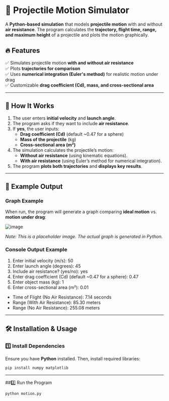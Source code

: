# 🚀 Projectile Motion Simulator  

A **Python-based simulation** that models **projectile motion** with and without **air resistance**. The program calculates the **trajectory, flight time, range, and maximum height** of a projectile and plots the motion graphically.  

## 🔥 Features  
✅ Simulates projectile motion **with and without air resistance**  
✅ Plots **trajectories for comparison**  
✅ Uses **numerical integration (Euler's method)** for realistic motion under drag  
✅ Customizable **drag coefficient (Cd), mass, and cross-sectional area**  

---

## 📌 How It Works  
1. The user enters **initial velocity** and **launch angle**.  
2. The program asks if they want to include **air resistance**.  
3. If **yes**, the user inputs:  
   - **Drag coefficient (Cd)** (default ~0.47 for a sphere)  
   - **Mass of the projectile** (kg)  
   - **Cross-sectional area (m²)**  
4. The simulation calculates the projectile’s motion:  
   - **Without air resistance** (using kinematic equations).  
   - **With air resistance** (using Euler’s method for numerical integration).  
5. The program **plots both trajectories** and **displays key results**.  

---

## 🎯 Example Output  
### **Graph Example**  
When run, the program will generate a graph comparing **ideal motion** vs. **motion under drag**:  

![image](https://github.com/user-attachments/assets/6b018bc9-2144-4c4f-b985-2ea705c92f64)

*Note: This is a placeholder image. The actual graph is generated in Python.*  

### **Console Output Example**  
1. Enter initial velocity (m/s): 50
2. Enter launch angle (degrees): 45
3. Include air resistance? (yes/no): yes
4. Enter drag coefficient (Cd) (default ~0.47 for a sphere): 0.47
5. Enter object mass (kg): 1
6. Enter cross-sectional area (m²): 0.01

- Time of Flight (No Air Resistance): 7.14 seconds
- Range (With Air Resistance): 85.30 meters
- Range (No Air Resistance): 255.08 meters

---

## 🛠 Installation & Usage  
### **1️⃣ Install Dependencies**  
Ensure you have **Python** installed. Then, install required libraries:  
```bash
pip install numpy matplotlib
```

---

##2️⃣ Run the Program
```bash
python motion.py
```


